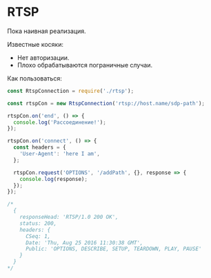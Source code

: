 RTSP
====

Пока наивная реализация.

Известные косяки:
- Нет авторизации.
- Плохо обрабатываются пограничные случаи.

Как пользоваться:

```js
const RtspConnection = require('./rtsp');

const rtspCon = new RtspConnection('rtsp://host.name/sdp-path');

rtspCon.on('end', () => {
  console.log('Рассоединение!');
});

rtspCon.on('connect', () => {
  const headers = {
    'User-Agent': 'here I am',
  };

  rtspCon.request('OPTIONS', '/addPath', {}, response => {
    console.log(response);
  });
});

/*
  {
    responseHead: 'RTSP/1.0 200 OK',
    status: 200,
    headers: {
      CSeq: 1,
      Date: 'Thu, Aug 25 2016 11:30:38 GMT',
      Public: 'OPTIONS, DESCRIBE, SETUP, TEARDOWN, PLAY, PAUSE'
    }
  }
*/

```
